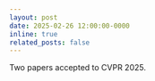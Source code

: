 ```yaml
---
layout: post
date: 2025-02-26 12:00:00-0000
inline: true
related_posts: false
---
```


Two papers accepted to CVPR 2025.
